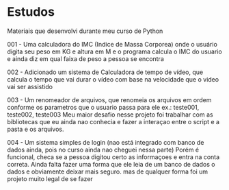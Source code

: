 # Estudos
Materiais que desenvolvi durante meu curso de Python

001 - Uma calculadora do IMC (Indice de Massa Corporea) onde o usuário digita seu peso em KG e altura em M e o programa calcula o IMC do usuario e ainda diz
em qual faixa de peso a pessoa se encontra

002 - Adicionado um sistema de Calculadora de tempo de vídeo, que calcula o tempo que vai durar o vídeo com base na velocidade que o video vai ser assistido

003 - Um renomeador de arquivos, que renomeia os arquivos em ordem conforme os parametros que o usuario passa para ele ex.: teste001, teste002, teste003
Meu maior desafio nesse projeto foi trabalhar com as bibliotecas que eu ainda nao conhecia e fazer a interaçao entre o script e a pasta e os arquivos.

004 - Um sistema simples de login (nao está integrado com banco de dados ainda, pois no curso ainda nao cheguei nessa parte) Porém é funcional,
checa se a pessoa digitou certo as informaçoes e entra na conta correta. Ainda falta fazer uma forma que ele leia de um banco de dados o dados
e obviamente deixar mais seguro. mas de qualquer forma foi um projeto muito legal de se fazer
